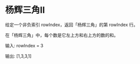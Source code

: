 # 杨辉三角Ⅱ
给定一个非负索引 rowIndex，返回「杨辉三角」的第 rowIndex 行。

在「杨辉三角」中，每个数是它左上方和右上方的数的和。

输入: rowIndex = 3

输出: [1,3,3,1]
